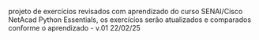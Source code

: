 projeto de exercícios revisados com aprendizado do curso SENAI/Cisco NetAcad Python Essentials, os exercícios serão atualizados e comparados conforme o aprendizado -  v.01 22/02/25
